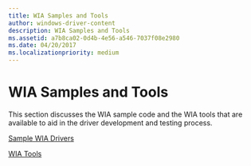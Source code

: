 ```yaml
---
title: WIA Samples and Tools
author: windows-driver-content
description: WIA Samples and Tools
ms.assetid: a7b8ca02-0d4b-4e56-a546-7037f08e2980
ms.date: 04/20/2017
ms.localizationpriority: medium
---
```


# WIA Samples and Tools





This section discusses the WIA sample code and the WIA tools that are available to aid in the driver development and testing process.

[Sample WIA Drivers](sample-wia-drivers.md)

[WIA Tools](wia-tools.md)

 

 




